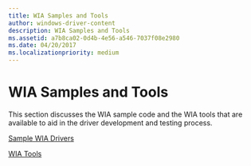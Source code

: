 ```yaml
---
title: WIA Samples and Tools
author: windows-driver-content
description: WIA Samples and Tools
ms.assetid: a7b8ca02-0d4b-4e56-a546-7037f08e2980
ms.date: 04/20/2017
ms.localizationpriority: medium
---
```


# WIA Samples and Tools





This section discusses the WIA sample code and the WIA tools that are available to aid in the driver development and testing process.

[Sample WIA Drivers](sample-wia-drivers.md)

[WIA Tools](wia-tools.md)

 

 




